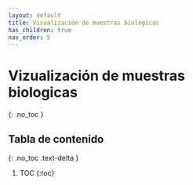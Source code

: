 ```yaml
---
layout: default
title: Visualización de muestras biológicas
has_children: true
nav_order: 5
---
```

# Vizualización de muestras biologicas
{: .no_toc }

## Tabla de contenido
{: .no_toc .text-delta }
1. TOC
{:toc}